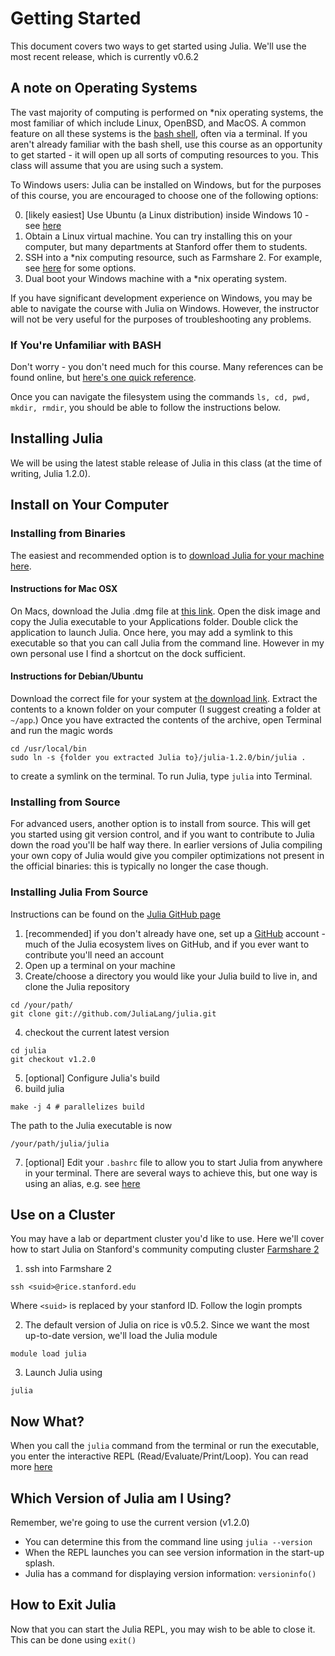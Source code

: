 # Getting Started

This document covers two ways to get started using Julia.  We'll use the most recent release, which is currently v0.6.2

## A note on Operating Systems

The vast majority of computing is performed on \*nix operating systems, the most familiar of which include Linux, OpenBSD, and MacOS.  A common feature on all these systems is the [bash shell](https://en.wikipedia.org/wiki/Bash_(Unix_shell)), often via a terminal.  If you aren't already familiar with the bash shell, use this course as an opportunity to get started - it will open up all sorts of computing resources to you.  This class will assume that you are using such a system.

To Windows users: Julia can be installed on Windows, but for the purposes of this course, you are encouraged to choose one of the following options:

0. [likely easiest] Use Ubuntu (a Linux distribution) inside Windows 10 - see [here](https://docs.microsoft.com/en-us/windows/wsl/install-win10)
1. Obtain a Linux virtual machine.  You can try installing this on your computer, but many departments at Stanford offer them to students.
2. SSH into a \*nix computing resource, such as Farmshare 2.  For example, see [here](https://www.ssh.com/ssh/client) for some options.  
3. Dual boot your Windows machine with a \*nix operating system.

If you have significant development experience on Windows, you may be able to navigate the course with Julia on Windows.  However, the instructor will not be very useful for the purposes of troubleshooting any problems.

### If You're Unfamiliar with BASH

Don't worry - you don't need much for this course.  Many references can be found online, but [here's one quick reference](https://courses.cs.washington.edu/courses/cse390a/14au/bash.html).  

Once you can navigate the filesystem using the commands ```ls, cd, pwd, mkdir, rmdir```, you should be able to follow the instructions below.

## Installing Julia

We will be using the latest stable release of Julia in this class (at the time of writing, Julia 1.2.0). 

## Install on Your Computer

### Installing from Binaries

The easiest and recommended option is to [download Julia for your machine here](https://julialang.org/downloads/).  

#### Instructions for Mac OSX

On Macs, download the Julia .dmg file at [this link](https://julialang-s3.julialang.org/bin/mac/x64/1.2/julia-1.2.0-mac64.dmg). Open the disk image and copy the Julia executable to your Applications folder. Double click the application to launch Julia. Once here, you may add a symlink to this executable so that you can call Julia from the command line. However in my own personal use I find a shortcut on the dock sufficient.

#### Instructions for Debian/Ubuntu 

Download the correct file for your system at [the download link](https://julialang.org/downloads/). Extract the contents to a known folder on your computer (I suggest creating a folder at ```~/app```.) Once you have extracted the contents of the archive, open Terminal and run the magic words

```
cd /usr/local/bin
sudo ln -s {folder you extracted Julia to}/julia-1.2.0/bin/julia .
```

to create a symlink on the terminal. To run Julia, type ```julia``` into Terminal.

### Installing from Source

For advanced users, another option is to install from source.  This will get you started using git version control, and if you want to contribute to Julia down the road you'll be half way there. In earlier versions of Julia compiling your own copy of Julia would give you compiler optimizations not present in the official binaries: this is typically no longer the case though.

### Installing Julia From Source
Instructions can be found on the [Julia GitHub page](https://github.com/JuliaLang/julia#source-download-and-compilation)

1. [recommended] if you don't already have one, set up a [GitHub](https://github.com/) account - much of the Julia ecosystem lives on GitHub, and if you ever want to contribute you'll need an account
2. Open up a terminal on your machine
3. Create/choose a directory you would like your Julia build to live in, and clone the Julia repository
```
cd /your/path/
git clone git://github.com/JuliaLang/julia.git
```
4. checkout the current latest version
```
cd julia
git checkout v1.2.0
```
5. [optional] Configure Julia's build
6. build julia
```
make -j 4 # parallelizes build
```
The path to the Julia executable is now
```
/your/path/julia/julia
```
7. [optional] Edit your ```.bashrc``` file to allow you to start Julia from anywhere in your terminal.  There are several ways to achieve this, but one way is using an alias, e.g. see [here](https://askubuntu.com/questions/17536/how-do-i-create-a-permanent-bash-alias)

## Use on a Cluster

You may have a lab or department cluster you'd like to use.  Here we'll cover how to start Julia on Stanford's community computing cluster [Farmshare 2](https://srcc.stanford.edu/farmshare2)

1. ssh into Farmshare 2
```
ssh <suid>@rice.stanford.edu
```
Where ```<suid>``` is replaced by your stanford ID.  Follow the login prompts

2. The default version of Julia on rice is v0.5.2.  Since we want the most up-to-date version, we'll load the Julia module
~~~
module load julia
~~~
3. Launch Julia using
~~~
julia
~~~

## Now What?

When you call the ```julia``` command from the terminal or run the executable, you enter the interactive REPL (Read/Evaluate/Print/Loop).  You can read more [here](https://en.wikibooks.org/wiki/Introducing_Julia/The_REPL)

## Which Version of Julia am I Using?

Remember, we're going to use the current version (v1.2.0)

* You can determine this from the command line using ```julia --version```
* When the REPL launches you can see version information in the start-up splash.
* Julia has a command for displaying version information: ```versioninfo()```

## How to Exit Julia

Now that you can start the Julia REPL, you may wish to be able to close it.  This can be done using ```exit() ```
